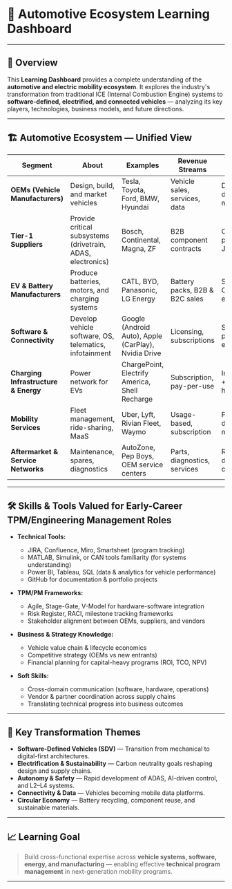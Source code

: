 # 📘 Automotive Ecosystem Learning Dashboard  
---

## 🌟 Overview
This **Learning Dashboard** provides a complete understanding of the **automotive and electric mobility ecosystem**. It explores the industry's transformation from traditional ICE (Internal Combustion Engine) systems to **software-defined, electrified, and connected vehicles** — analyzing its key players, technologies, business models, and future directions.

---

## 🏗️ Automotive Ecosystem — Unified View

| Segment | About | Examples | Revenue Streams | Business Model | Key Technologies | Innovation Areas | Future Growth | Market Positioning | Interdependencies | Supply Chain Risks | Regulatory/Policy | Financials/Structure | Competitive Dynamics | Emerging Tech |
|---------|-------|----------|-----------------|----------------|------------------|-----------------|---------------|--------------------|-------------------|-------------------|------------------|---------------------|----------------------|---------------|
| **OEMs (Vehicle Manufacturers)** | Design, build, and market vehicles | Tesla, Toyota, Ford, BMW, Hyundai | Vehicle sales, services, data | Direct + dealership models | EV powertrains, software integration | Electrification, software-defined vehicles | EV adoption, autonomous driving | Compete via brand, tech, ecosystem | Depend on suppliers, chipmakers | Battery & semiconductor shortages | Emission standards, safety, ESG | High CapEx, long R&D cycles | Legacy OEMs vs disruptors | Vehicle OS, AI integration |
| **Tier-1 Suppliers** | Provide critical subsystems (drivetrain, ADAS, electronics) | Bosch, Continental, Magna, ZF | B2B component contracts | OEM partnerships, JIT supply | Sensors, ECUs, mechatronics | Autonomous, ADAS, EV components | EV platforms, LiDAR, power electronics | Key enablers for innovation | Heavy OEM dependency | Raw material & logistics bottlenecks | Compliance & safety (ISO 26262) | Mid-margin, stable contracts | Compete on innovation, quality | Domain controllers, SiC electronics |
| **EV & Battery Manufacturers** | Produce batteries, motors, and charging systems | CATL, BYD, Panasonic, LG Energy | Battery packs, B2B & B2C sales | Supply to OEMs + energy grid | Li-ion, LFP, solid-state | Battery recycling, fast charging | Grid integration, battery-as-a-service | Central to EV scalability | OEM + supplier dependence | Lithium & nickel supply volatility | Energy storage policy, subsidies | High R&D and scaling costs | Battery innovation race | Solid-state, sodium-ion, V2G |
| **Software & Connectivity** | Develop vehicle software, OS, telematics, infotainment | Google (Android Auto), Apple (CarPlay), Nvidia Drive | Licensing, subscriptions | SaaS, platform ecosystems | Cloud integration, 5G, AI | Vehicle OS, OTA updates, cybersecurity | Connected cars, vehicle data | Compete on ecosystem lock-in | OEM integration dependency | Data privacy, security | Data governance, privacy laws | High-margin digital ops | Platform wars (Google vs Apple) | Generative AI copilots, edge compute |
| **Charging Infrastructure & Energy** | Power network for EVs | ChargePoint, Electrify America, Shell Recharge | Subscription, pay-per-use | Infrastructure + SaaS hybrid | Smart grids, DC fast charging | Renewable energy tie-ins | EV adoption, grid expansion | Infrastructure differentiator | Dependent on utilities, OEMs | Grid load & component shortages | Incentives, local regulations | Infrastructure ROI varies | Location & uptime competition | V2X energy, bidirectional charging |
| **Mobility Services** | Fleet management, ride-sharing, MaaS | Uber, Lyft, Rivian Fleet, Waymo | Usage-based, subscription | Platform + data monetization | Telematics, AI fleet analytics | Shared, autonomous, subscription mobility | Urban electrification | Shift from ownership → usage | OEM + city partnerships | Insurance & regulation hurdles | Fleet laws, emissions policy | Asset-heavy, ROI critical | Compete on scale, UX | AV fleets, dynamic routing AI |
| **Aftermarket & Service Networks** | Maintenance, spares, diagnostics | AutoZone, Pep Boys, OEM service centers | Parts, diagnostics, services | Retail + digital channels | Predictive analytics, IoT | Remote diagnostics, predictive maintenance | Circular economy, digital twins | Depend on OEMs & Tier-1s | Supply chain disruptions | Warranty, repair legislation | Stable, recurring margins | Compete on availability | AI-driven service, AR repair tools |

---

## 🛠️ Skills & Tools Valued for Early-Career TPM/Engineering Management Roles

- **Technical Tools:**  
  - JIRA, Confluence, Miro, Smartsheet (program tracking)  
  - MATLAB, Simulink, or CAN tools familiarity (for systems understanding)  
  - Power BI, Tableau, SQL (data & analytics for vehicle performance)  
  - GitHub for documentation & portfolio projects  

- **TPM/PM Frameworks:**  
  - Agile, Stage-Gate, V-Model for hardware-software integration  
  - Risk Register, RACI, milestone tracking frameworks  
  - Stakeholder alignment between OEMs, suppliers, and vendors  

- **Business & Strategy Knowledge:**  
  - Vehicle value chain & lifecycle economics  
  - Competitive strategy (OEMs vs new entrants)  
  - Financial planning for capital-heavy programs (ROI, TCO, NPV)  

- **Soft Skills:**  
  - Cross-domain communication (software, hardware, operations)  
  - Vendor & partner coordination across supply chains  
  - Translating technical progress into business outcomes  

---

## 🚗 Key Transformation Themes
- **Software-Defined Vehicles (SDV)** — Transition from mechanical to digital-first architectures.  
- **Electrification & Sustainability** — Carbon neutrality goals reshaping design and supply chains.  
- **Autonomy & Safety** — Rapid development of ADAS, AI-driven control, and L2–L4 systems.  
- **Connectivity & Data** — Vehicles becoming mobile data platforms.  
- **Circular Economy** — Battery recycling, component reuse, and sustainable materials.  

---

## 📈 Learning Goal
> Build cross-functional expertise across **vehicle systems, software, energy, and manufacturing** — enabling effective **technical program management** in next-generation mobility programs.  

---
